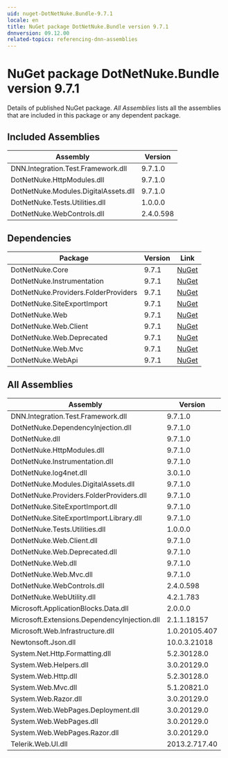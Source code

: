 ```yaml
---
uid: nuget-DotNetNuke.Bundle-9.7.1
locale: en
title: NuGet package DotNetNuke.Bundle version 9.7.1
dnnversion: 09.12.00
related-topics: referencing-dnn-assemblies
---
```


# NuGet package DotNetNuke.Bundle version 9.7.1
Details of published NuGet package.
*All Assemblies* lists all the assemblies that are included in this package or any dependent package.

## Included Assemblies

|Assembly|Version|
|---|---|
|DNN.Integration.Test.Framework.dll|9.7.1.0|
|DotNetNuke.HttpModules.dll|9.7.1.0|
|DotNetNuke.Modules.DigitalAssets.dll|9.7.1.0|
|DotNetNuke.Tests.Utilities.dll|1.0.0.0|
|DotNetNuke.WebControls.dll|2.4.0.598|

## Dependencies

|Package|Version|Link|
|---|---|---|
|DotNetNuke.Core|9.7.1|[NuGet](https://www.nuget.org/packages/DotNetNuke.Core/9.7.1)|
|DotNetNuke.Instrumentation|9.7.1|[NuGet](https://www.nuget.org/packages/DotNetNuke.Instrumentation/9.7.1)|
|DotNetNuke.Providers.FolderProviders|9.7.1|[NuGet](https://www.nuget.org/packages/DotNetNuke.Providers.FolderProviders/9.7.1)|
|DotNetNuke.SiteExportImport|9.7.1|[NuGet](https://www.nuget.org/packages/DotNetNuke.SiteExportImport/9.7.1)|
|DotNetNuke.Web|9.7.1|[NuGet](https://www.nuget.org/packages/DotNetNuke.Web/9.7.1)|
|DotNetNuke.Web.Client|9.7.1|[NuGet](https://www.nuget.org/packages/DotNetNuke.Web.Client/9.7.1)|
|DotNetNuke.Web.Deprecated|9.7.1|[NuGet](https://www.nuget.org/packages/DotNetNuke.Web.Deprecated/9.7.1)|
|DotNetNuke.Web.Mvc|9.7.1|[NuGet](https://www.nuget.org/packages/DotNetNuke.Web.Mvc/9.7.1)|
|DotNetNuke.WebApi|9.7.1|[NuGet](https://www.nuget.org/packages/DotNetNuke.WebApi/9.7.1)|

## All Assemblies

|Assembly|Version|
|---|---|
|DNN.Integration.Test.Framework.dll|9.7.1.0|
|DotNetNuke.DependencyInjection.dll|9.7.1.0|
|DotNetNuke.dll|9.7.1.0|
|DotNetNuke.HttpModules.dll|9.7.1.0|
|DotNetNuke.Instrumentation.dll|9.7.1.0|
|DotNetNuke.log4net.dll|3.0.1.0|
|DotNetNuke.Modules.DigitalAssets.dll|9.7.1.0|
|DotNetNuke.Providers.FolderProviders.dll|9.7.1.0|
|DotNetNuke.SiteExportImport.dll|9.7.1.0|
|DotNetNuke.SiteExportImport.Library.dll|9.7.1.0|
|DotNetNuke.Tests.Utilities.dll|1.0.0.0|
|DotNetNuke.Web.Client.dll|9.7.1.0|
|DotNetNuke.Web.Deprecated.dll|9.7.1.0|
|DotNetNuke.Web.dll|9.7.1.0|
|DotNetNuke.Web.Mvc.dll|9.7.1.0|
|DotNetNuke.WebControls.dll|2.4.0.598|
|DotNetNuke.WebUtility.dll|4.2.1.783|
|Microsoft.ApplicationBlocks.Data.dll|2.0.0.0|
|Microsoft.Extensions.DependencyInjection.dll|2.1.1.18157|
|Microsoft.Web.Infrastructure.dll|1.0.20105.407|
|Newtonsoft.Json.dll|10.0.3.21018|
|System.Net.Http.Formatting.dll|5.2.30128.0|
|System.Web.Helpers.dll|3.0.20129.0|
|System.Web.Http.dll|5.2.30128.0|
|System.Web.Mvc.dll|5.1.20821.0|
|System.Web.Razor.dll|3.0.20129.0|
|System.Web.WebPages.Deployment.dll|3.0.20129.0|
|System.Web.WebPages.dll|3.0.20129.0|
|System.Web.WebPages.Razor.dll|3.0.20129.0|
|Telerik.Web.UI.dll|2013.2.717.40|

